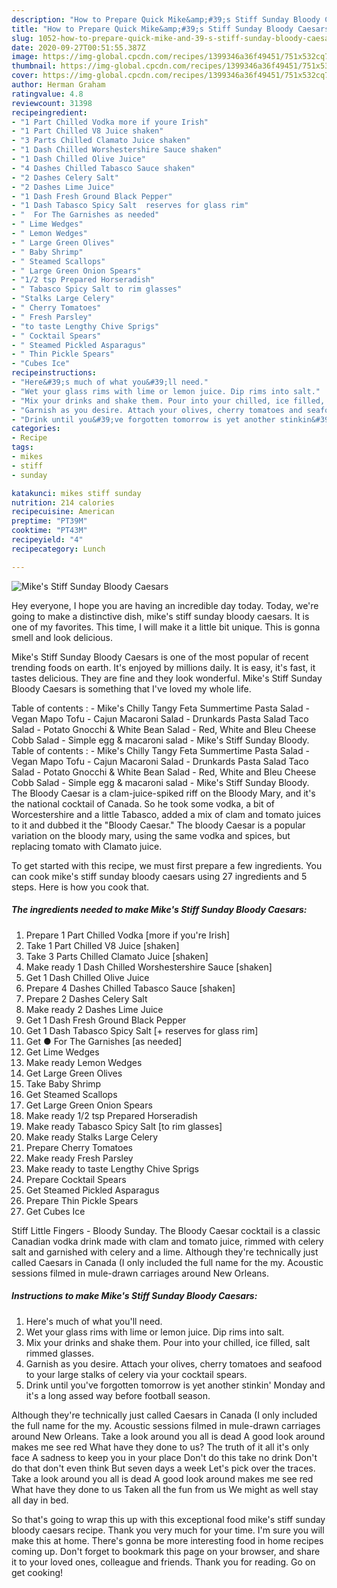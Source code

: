 ```yaml
---
description: "How to Prepare Quick Mike&amp;#39;s Stiff Sunday Bloody Caesars"
title: "How to Prepare Quick Mike&amp;#39;s Stiff Sunday Bloody Caesars"
slug: 1052-how-to-prepare-quick-mike-and-39-s-stiff-sunday-bloody-caesars
date: 2020-09-27T00:51:55.387Z
image: https://img-global.cpcdn.com/recipes/1399346a36f49451/751x532cq70/mikes-stiff-sunday-bloody-caesars-recipe-main-photo.jpg
thumbnail: https://img-global.cpcdn.com/recipes/1399346a36f49451/751x532cq70/mikes-stiff-sunday-bloody-caesars-recipe-main-photo.jpg
cover: https://img-global.cpcdn.com/recipes/1399346a36f49451/751x532cq70/mikes-stiff-sunday-bloody-caesars-recipe-main-photo.jpg
author: Herman Graham
ratingvalue: 4.8
reviewcount: 31398
recipeingredient:
- "1 Part Chilled Vodka more if youre Irish"
- "1 Part Chilled V8 Juice shaken"
- "3 Parts Chilled Clamato Juice shaken"
- "1 Dash Chilled Worshestershire Sauce shaken"
- "1 Dash Chilled Olive Juice"
- "4 Dashes Chilled Tabasco Sauce shaken"
- "2 Dashes Celery Salt"
- "2 Dashes Lime Juice"
- "1 Dash Fresh Ground Black Pepper"
- "1 Dash Tabasco Spicy Salt  reserves for glass rim"
- "  For The Garnishes as needed"
- " Lime Wedges"
- " Lemon Wedges"
- " Large Green Olives"
- " Baby Shrimp"
- " Steamed Scallops"
- " Large Green Onion Spears"
- "1/2 tsp Prepared Horseradish"
- " Tabasco Spicy Salt to rim glasses"
- "Stalks Large Celery"
- " Cherry Tomatoes"
- " Fresh Parsley"
- "to taste Lengthy Chive Sprigs"
- " Cocktail Spears"
- " Steamed Pickled Asparagus"
- " Thin Pickle Spears"
- "Cubes Ice"
recipeinstructions:
- "Here&#39;s much of what you&#39;ll need."
- "Wet your glass rims with lime or lemon juice. Dip rims into salt."
- "Mix your drinks and shake them. Pour into your chilled, ice filled, salt rimmed glasses."
- "Garnish as you desire. Attach your olives, cherry tomatoes and seafood to your large stalks of celery via your cocktail spears."
- "Drink until you&#39;ve forgotten tomorrow is yet another stinkin&#39; Monday and it&#39;s a long assed way before football season."
categories:
- Recipe
tags:
- mikes
- stiff
- sunday

katakunci: mikes stiff sunday 
nutrition: 214 calories
recipecuisine: American
preptime: "PT39M"
cooktime: "PT43M"
recipeyield: "4"
recipecategory: Lunch

---
```



![Mike&#39;s Stiff Sunday Bloody Caesars](https://img-global.cpcdn.com/recipes/1399346a36f49451/751x532cq70/mikes-stiff-sunday-bloody-caesars-recipe-main-photo.jpg)

Hey everyone, I hope you are having an incredible day today. Today, we're going to make a distinctive dish, mike&#39;s stiff sunday bloody caesars. It is one of my favorites. This time, I will make it a little bit unique. This is gonna smell and look delicious.

Mike&#39;s Stiff Sunday Bloody Caesars is one of the most popular of recent trending foods on earth. It's enjoyed by millions daily. It is easy, it's fast, it tastes delicious. They are fine and they look wonderful. Mike&#39;s Stiff Sunday Bloody Caesars is something that I've loved my whole life.

Table of contents : - Mike&#39;s Chilly Tangy Feta Summertime Pasta Salad - Vegan Mapo Tofu - Cajun Macaroni Salad - Drunkards Pasta Salad Taco Salad - Potato Gnocchi &amp; White Bean Salad - Red, White and Bleu Cheese Cobb Salad - Simple egg &amp; macaroni salad - Mike&#39;s Stiff Sunday Bloody. Table of contents : - Mike&#39;s Chilly Tangy Feta Summertime Pasta Salad - Vegan Mapo Tofu - Cajun Macaroni Salad - Drunkards Pasta Salad Taco Salad - Potato Gnocchi &amp; White Bean Salad - Red, White and Bleu Cheese Cobb Salad - Simple egg &amp; macaroni salad - Mike&#39;s Stiff Sunday Bloody. The Bloody Caesar is a clam-juice-spiked riff on the Bloody Mary, and it&#39;s the national cocktail of Canada. So he took some vodka, a bit of Worcestershire and a little Tabasco, added a mix of clam and tomato juices to it and dubbed it the &#34;Bloody Caesar.&#34; The bloody Caesar is a popular variation on the bloody mary, using the same vodka and spices, but replacing tomato with Clamato juice.


To get started with this recipe, we must first prepare a few ingredients. You can cook mike&#39;s stiff sunday bloody caesars using 27 ingredients and 5 steps. Here is how you cook that.

<!--inarticleads1-->

##### The ingredients needed to make Mike&#39;s Stiff Sunday Bloody Caesars:

1. Prepare 1 Part Chilled Vodka [more if you&#39;re Irish]
1. Take 1 Part Chilled V8 Juice [shaken]
1. Take 3 Parts Chilled Clamato Juice [shaken]
1. Make ready 1 Dash Chilled Worshestershire Sauce [shaken]
1. Get 1 Dash Chilled Olive Juice
1. Prepare 4 Dashes Chilled Tabasco Sauce [shaken]
1. Prepare 2 Dashes Celery Salt
1. Make ready 2 Dashes Lime Juice
1. Get 1 Dash Fresh Ground Black Pepper
1. Get 1 Dash Tabasco Spicy Salt [+ reserves for glass rim]
1. Get  ● For The Garnishes [as needed]
1. Get  Lime Wedges
1. Make ready  Lemon Wedges
1. Get  Large Green Olives
1. Take  Baby Shrimp
1. Get  Steamed Scallops
1. Get  Large Green Onion Spears
1. Make ready 1/2 tsp Prepared Horseradish
1. Make ready  Tabasco Spicy Salt [to rim glasses]
1. Make ready Stalks Large Celery
1. Prepare  Cherry Tomatoes
1. Make ready  Fresh Parsley
1. Make ready to taste Lengthy Chive Sprigs
1. Prepare  Cocktail Spears
1. Get  Steamed Pickled Asparagus
1. Prepare  Thin Pickle Spears
1. Get Cubes Ice


Stiff Little Fingers - Bloody Sunday. The Bloody Caesar cocktail is a classic Canadian vodka drink made with clam and tomato juice, rimmed with celery salt and garnished with celery and a lime. Although they&#39;re technically just called Caesars in Canada (I only included the full name for the my. Acoustic sessions filmed in mule-drawn carriages around New Orleans. 

<!--inarticleads2-->

##### Instructions to make Mike&#39;s Stiff Sunday Bloody Caesars:

1. Here&#39;s much of what you&#39;ll need.
1. Wet your glass rims with lime or lemon juice. Dip rims into salt.
1. Mix your drinks and shake them. Pour into your chilled, ice filled, salt rimmed glasses.
1. Garnish as you desire. Attach your olives, cherry tomatoes and seafood to your large stalks of celery via your cocktail spears.
1. Drink until you&#39;ve forgotten tomorrow is yet another stinkin&#39; Monday and it&#39;s a long assed way before football season.


Although they&#39;re technically just called Caesars in Canada (I only included the full name for the my. Acoustic sessions filmed in mule-drawn carriages around New Orleans. Take a look around you all is dead A good look around makes me see red What have they done to us? The truth of it all it&#39;s only face A sadness to keep you in your place Don&#39;t do this take no drink Don&#39;t do that don&#39;t even think But seven days a week Let&#39;s pick over the traces. Take a look around you all is dead A good look around makes me see red What have they done to us Taken all the fun from us We might as well stay all day in bed. 

So that's going to wrap this up with this exceptional food mike&#39;s stiff sunday bloody caesars recipe. Thank you very much for your time. I'm sure you will make this at home. There's gonna be more interesting food in home recipes coming up. Don't forget to bookmark this page on your browser, and share it to your loved ones, colleague and friends. Thank you for reading. Go on get cooking!
